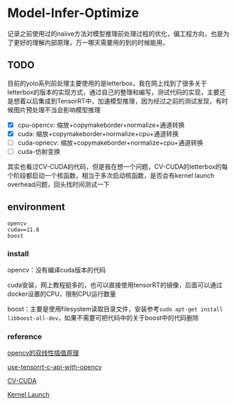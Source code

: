# Model-Infer-Optimize
记录之前使用过的naiive方法对模型推理前处理过程的优化，偏工程方向，也是为了更好的理解内部原理，万一哪天需要用的到的时候能用，


## TODO
目前的yolo系列前处理主要使用的是letterbox，我在网上找到了很多关于letterbox的版本的实现方式，通过自己的整理和编写，测试代码的实现，主要还是想着以后集成到TensorRT中，加速模型推理，因为经过之前的测试发现，有时候图片预处理不当会影响模型推理

- [x] cpu-opencv: 缩放+copymakeborder+normalize+通道转换
- [x] cuda: 缩放+copymakeborder+normalize+cpu+通道转换
- [ ] cuda-opnecv: 缩放+copymakeborder+normalize+cpu+通道转换
- [ ] cuda-仿射变换

其实也看过CV-CUDA的代码，但是我在想一个问题，CV-CUDA的letterbox的每个阶段都启动一个核函数，相当于多次启动核函数，是否会有kernel launch overhead问题，回头找时间测试一下

## environment

```
opencv
cuda==11.8
boost
```

### install
opencv：没有编译cuda版本的代码

cuda安装，网上教程挺多的，也可以直接使用tensorRT的镜像，后面可以通过docker设置的CPU，限制CPU运行数量

boost：主要是使用filesystem读取目录文件，安装参考`sudo apt-get install libboost-all-dev`，如果不需要可把代码中的关于boost中的代码删除


### reference

[opencv的双线性插值原理](https://zhuanlan.zhihu.com/p/513569382)

[use-tensorrt-c-api-with-opencv](https://www.dotndash.net/2023/03/09/using-tensorrt-with-opencv-cuda.html#use-tensorrt-c-api-with-opencv)

[CV-CUDA](https://github.com/CVCUDA/CV-CUDA)

[Kernel Launch](https://zhuanlan.zhihu.com/p/544492099?utm_id=0)